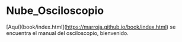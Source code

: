 # Nube_Osciloscopio

[Aquí](book/index.html](https://marroja.github.io/book/index.html) se encuentra el manual del osciloscopio, bienvenido.
